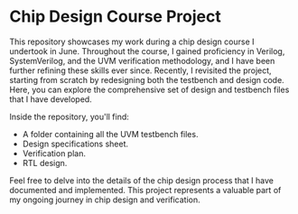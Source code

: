 # Chip Design Course Project

This repository showcases my work during a chip design course I undertook in June. Throughout the course, I gained proficiency in Verilog, SystemVerilog, and the UVM verification methodology, and I have been further refining these skills ever since.
Recently, I revisited the project, starting from scratch by redesigning both the testbench and design code. Here, you can explore the comprehensive set of design and testbench files that I have developed.

Inside the repository, you'll find:
- A folder containing all the UVM testbench files.
- Design specifications sheet.
- Verification plan.
- RTL design.

Feel free to delve into the details of the chip design process that I have documented and implemented. This project represents a valuable part of my ongoing journey in chip design and verification.
